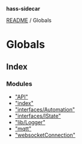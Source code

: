 **hass-sidecar**

[README](README.md) / Globals

# Globals

## Index

### Modules

* ["API"](modules/_api_.md)
* ["index"](modules/_index_.md)
* ["interfaces/Automation"](modules/_interfaces_automation_.md)
* ["interfaces/IState"](modules/_interfaces_istate_.md)
* ["lib/Logger"](modules/_lib_logger_.md)
* ["mqtt"](modules/_mqtt_.md)
* ["websocketConnection"](modules/_websocketconnection_.md)
